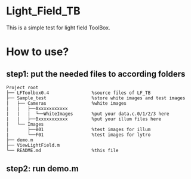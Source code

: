 # Light_Field_TB
This is a simple test for light field ToolBox.
# How to use?
## step1: put the needed files to according folders

    Project root
    ├── LFToolbox0.4                %source files of LF_TB
    ├── Sample_test                 %store white images and test images
    |   ├── Cameras                 %white images
    |   |   ├──Axxxxxxxxxxx  
    |   |   |  └──WhiteImages       %put your data.c.0/1/2/3 here
    |   |   ├──Bxxxxxxxxxxx         %put your illum files here
    |   └── Images
    |       ├──B01                  %test images for illum
    |       └──F01                  %test images for lytro
    ├── demo.m 
    ├── ViewLightField.m
    └── README.md                   %this file

## step2: run demo.m


